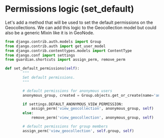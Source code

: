 # Permissions logic (set_default)

Let's add a method that will be used to set the default permissions on the Geocollections.
We can add this logic to the Geocollection model but could also be a generic Mixin like it is in GeoNode.

```python
from django.contrib.auth.models import Group
from django.contrib.auth import get_user_model
from django.contrib.contenttypes.models import ContentType
from django.conf import settings
from guardian.shortcuts import assign_perm, remove_perm
```
```python
def set_default_permissions(self):
        """
        Set default permissions.
        """

        # default permissions for anonymous users
        anonymous_group, created = Group.objects.get_or_create(name='anonymous')

        if settings.DEFAULT_ANONYMOUS_VIEW_PERMISSION:
            assign_perm('view_geocollection', anonymous_group, self)
        else:
            remove_perm('view_geocollection', anonymous_group, self)

        # default permissions for group members
        assign_perm('view_geocollection', self.group, self)
```
